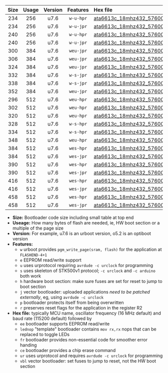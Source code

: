 |Size|Usage|Version|Features|Hex file|
|:-:|:-:|:-:|:-:|:--|
|234|256|u7.6|`w-u-hpr`|[ata6613c_18mhz432_57600bps_ur.hex](https://raw.githubusercontent.com/stefanrueger/urboot/main//ata6613c_18mhz432_57600bps_ur.hex)|
|234|256|u7.6|`w-u-jpr`|[ata6613c_18mhz432_57600bps_ur_vbl.hex](https://raw.githubusercontent.com/stefanrueger/urboot/main//ata6613c_18mhz432_57600bps_ur_vbl.hex)|
|240|256|u7.6|`w-u-hpr`|[ata6613c_18mhz432_57600bps_lednop_ur.hex](https://raw.githubusercontent.com/stefanrueger/urboot/main//ata6613c_18mhz432_57600bps_lednop_ur.hex)|
|240|256|u7.6|`w-u-jpr`|[ata6613c_18mhz432_57600bps_lednop_ur_vbl.hex](https://raw.githubusercontent.com/stefanrueger/urboot/main//ata6613c_18mhz432_57600bps_lednop_ur_vbl.hex)|
|300|384|u7.6|`weu-jpr`|[ata6613c_18mhz432_57600bps_ee_ur_vbl.hex](https://raw.githubusercontent.com/stefanrueger/urboot/main//ata6613c_18mhz432_57600bps_ee_ur_vbl.hex)|
|306|384|u7.6|`weu-jpr`|[ata6613c_18mhz432_57600bps_ee_lednop_ur_vbl.hex](https://raw.githubusercontent.com/stefanrueger/urboot/main//ata6613c_18mhz432_57600bps_ee_lednop_ur_vbl.hex)|
|324|384|u7.6|`weu-jpr`|[ata6613c_18mhz432_57600bps_ee_lednop_fr_ur_vbl.hex](https://raw.githubusercontent.com/stefanrueger/urboot/main//ata6613c_18mhz432_57600bps_ee_lednop_fr_ur_vbl.hex)|
|332|384|u7.6|`w-s-jpr`|[ata6613c_18mhz432_57600bps_vbl.hex](https://raw.githubusercontent.com/stefanrueger/urboot/main//ata6613c_18mhz432_57600bps_vbl.hex)|
|338|384|u7.6|`w-s-jpr`|[ata6613c_18mhz432_57600bps_lednop_vbl.hex](https://raw.githubusercontent.com/stefanrueger/urboot/main//ata6613c_18mhz432_57600bps_lednop_vbl.hex)|
|352|384|u7.6|`weu-jpr`|[ata6613c_18mhz432_57600bps_ee_lednop_fr_ce_ur_vbl.hex](https://raw.githubusercontent.com/stefanrueger/urboot/main//ata6613c_18mhz432_57600bps_ee_lednop_fr_ce_ur_vbl.hex)|
|296|512|u7.6|`weu-hpr`|[ata6613c_18mhz432_57600bps_ee_ur.hex](https://raw.githubusercontent.com/stefanrueger/urboot/main//ata6613c_18mhz432_57600bps_ee_ur.hex)|
|302|512|u7.6|`weu-hpr`|[ata6613c_18mhz432_57600bps_ee_lednop_ur.hex](https://raw.githubusercontent.com/stefanrueger/urboot/main//ata6613c_18mhz432_57600bps_ee_lednop_ur.hex)|
|320|512|u7.6|`weu-hpr`|[ata6613c_18mhz432_57600bps_ee_lednop_fr_ur.hex](https://raw.githubusercontent.com/stefanrueger/urboot/main//ata6613c_18mhz432_57600bps_ee_lednop_fr_ur.hex)|
|328|512|u7.6|`w-s-hpr`|[ata6613c_18mhz432_57600bps.hex](https://raw.githubusercontent.com/stefanrueger/urboot/main//ata6613c_18mhz432_57600bps.hex)|
|334|512|u7.6|`w-s-hpr`|[ata6613c_18mhz432_57600bps_lednop.hex](https://raw.githubusercontent.com/stefanrueger/urboot/main//ata6613c_18mhz432_57600bps_lednop.hex)|
|348|512|u7.6|`weu-hpr`|[ata6613c_18mhz432_57600bps_ee_lednop_fr_ce_ur.hex](https://raw.githubusercontent.com/stefanrueger/urboot/main//ata6613c_18mhz432_57600bps_ee_lednop_fr_ce_ur.hex)|
|384|512|u7.6|`wes-hpr`|[ata6613c_18mhz432_57600bps_ee.hex](https://raw.githubusercontent.com/stefanrueger/urboot/main//ata6613c_18mhz432_57600bps_ee.hex)|
|384|512|u7.6|`wes-jpr`|[ata6613c_18mhz432_57600bps_ee_vbl.hex](https://raw.githubusercontent.com/stefanrueger/urboot/main//ata6613c_18mhz432_57600bps_ee_vbl.hex)|
|390|512|u7.6|`wes-hpr`|[ata6613c_18mhz432_57600bps_ee_lednop.hex](https://raw.githubusercontent.com/stefanrueger/urboot/main//ata6613c_18mhz432_57600bps_ee_lednop.hex)|
|390|512|u7.6|`wes-jpr`|[ata6613c_18mhz432_57600bps_ee_lednop_vbl.hex](https://raw.githubusercontent.com/stefanrueger/urboot/main//ata6613c_18mhz432_57600bps_ee_lednop_vbl.hex)|
|416|512|u7.6|`wes-hpr`|[ata6613c_18mhz432_57600bps_ee_lednop_fr.hex](https://raw.githubusercontent.com/stefanrueger/urboot/main//ata6613c_18mhz432_57600bps_ee_lednop_fr.hex)|
|416|512|u7.6|`wes-jpr`|[ata6613c_18mhz432_57600bps_ee_lednop_fr_vbl.hex](https://raw.githubusercontent.com/stefanrueger/urboot/main//ata6613c_18mhz432_57600bps_ee_lednop_fr_vbl.hex)|
|458|512|u7.6|`wes-hpr`|[ata6613c_18mhz432_57600bps_ee_lednop_fr_ce.hex](https://raw.githubusercontent.com/stefanrueger/urboot/main//ata6613c_18mhz432_57600bps_ee_lednop_fr_ce.hex)|
|458|512|u7.6|`wes-jpr`|[ata6613c_18mhz432_57600bps_ee_lednop_fr_ce_vbl.hex](https://raw.githubusercontent.com/stefanrueger/urboot/main//ata6613c_18mhz432_57600bps_ee_lednop_fr_ce_vbl.hex)|

- **Size:** Bootloader code size including small table at top end
- **Useage:** How many bytes of flash are needed, ie, HW boot section or a multiple of the page size
- **Version:** For example, u7.6 is an urboot version, o5.2 is an optiboot version
- **Features:**
  + `w` urboot provides `pgm_write_page(sram, flash)` for the application at `FLASHEND-4+1`
  + `e` EEPROM read/write support
  + `u` uses urprotocol requiring `avrdude -c urclock` for programming
  + `s` uses skeleton of STK500v1 protocol; `-c urclock` and `-c arduino` both work
  + `h` hardware boot section: make sure fuses are set for reset to jump to boot section
  + `j` vector bootloader: uploaded applications *need to be patched externally*, eg, using `avrdude -c urclock`
  + `p` bootloader protects itself from being overwritten
  + `r` preserves reset flags for the application in the register R2
- **Hex file:** typically MCU name, oscillator frequency (16 MHz default) and baud rate (115200 default) followed by
  + `ee` bootloader supports EEPROM read/write
  + `lednop` "template" bootloader contains `mov rx,rx` nops that can be replaced to toggle LEDs
  + `fr` bootloader provides non-essential code for smoother error handing
  + `ce` bootloader provides a chip erase command
  + `ur` uses urprotocol and requires `avrdude -c urclock` for programming
  + `vbl` vector bootloader: set fuses to jump to reset, not the HW boot section
